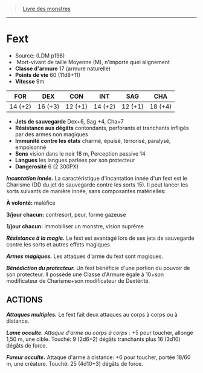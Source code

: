 ﻿> [Livre des monstres](tome_of_beasts.md)

---

# Fext

- Source: (LDM p196)
-  Mort-vivant de taille Moyenne (M), n'importe quel alignement
- **Classe d'armure** 17 (armure naturelle)
- **Points de vie** 60 (11d8+11)
- **Vitesse** 9m

|FOR|DEX|CON|INT|SAG|CHA|
|---|---|---|---|---|---|
|14 (+2)|16 (+3)|12 (+1)|14 (+2)|12 (+1)|18 (+4)|

- **Jets de sauvegarde** Dex+6, Sag +4, Cha+7
- **Résistance aux dégâts** contondants, perforants et tranchants infligés par des armes non magiques
- **Immunité contre les états** charmé, épuisé, terrorisé, paralysé, empoisonné
- **Sens** vision dans le noir 18 m, Perception passive 14
- **Langues** les langues parlées par son protecteur
- **Dangerosité** 6 (2 300PX)

**_Incantation innée._** La caractéristique d'incantation innée d'un fext est le Charisme (DD du jet de sauvegarde contre les sorts 15). Il peut lancer les sorts suivants de manière innée, sans composantes matérielles:

**À volonté:** maléfice

**3/jour chacun:** contresort, peur, forme gazeuse

**1/jour chacun:** immobiliser un monstre, vision suprême

**_Résistance à la magie._** Le fext est avantagé lors de ses jets de sauvegarde contre les sorts et autres effets magiques.

**_Armes magiques._** Les attaques d'arme du fext sont magiques.

**_Bénédiction du protecteur._** Un fext bénéficie d'une portion du pouvoir de son protecteur. Il possède une Classe d'Armure égale à 10+son modificateur de Charisme+son modificateur de Dextérité.

## ACTIONS

**_Attaques multiples._** Le fext fait deux attaques au corps à corps ou à distance.

**_Lame occulte._** _Attaque d'arme au corps à corps :_ +5 pour toucher, allonge 1,50 m, une cible. Touché: 9 (2d6+2) dégâts tranchants plus 16 (3d10) dégâts de force.

**_Fureur occulte._** Attaque d'arme à distance: +6 pour toucher, portée 18/60 m, une créature. Touché: 25 (4d10+3) dégâts de force.

